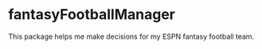 fantasyFootballManager
======================

This package helps me make decisions for my ESPN fantasy football team.
